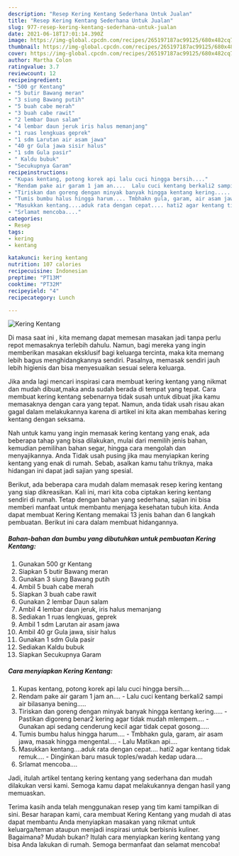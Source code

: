 ```yaml
---
description: "Resep Kering Kentang Sederhana Untuk Jualan"
title: "Resep Kering Kentang Sederhana Untuk Jualan"
slug: 977-resep-kering-kentang-sederhana-untuk-jualan
date: 2021-06-18T17:01:14.390Z
image: https://img-global.cpcdn.com/recipes/265197187ac99125/680x482cq70/kering-kentang-foto-resep-utama.jpg
thumbnail: https://img-global.cpcdn.com/recipes/265197187ac99125/680x482cq70/kering-kentang-foto-resep-utama.jpg
cover: https://img-global.cpcdn.com/recipes/265197187ac99125/680x482cq70/kering-kentang-foto-resep-utama.jpg
author: Martha Colon
ratingvalue: 3.7
reviewcount: 12
recipeingredient:
- "500 gr Kentang"
- "5 butir Bawang meran"
- "3 siung Bawang putih"
- "5 buah cabe merah"
- "3 buah cabe rawit"
- "2 lembar Daun salam"
- "4 lembar daun jeruk iris halus memanjang"
- "1 ruas lengkuas geprek"
- "1 sdm Larutan air asam jawa"
- "40 gr Gula jawa sisir halus"
- "1 sdm Gula pasir"
- " Kaldu bubuk"
- "Secukupnya Garam"
recipeinstructions:
- "Kupas kentang, potong korek api lalu cuci hingga bersih...."
- "Rendam pake air garam 1 jam an....  Lalu cuci kentang berkali2 sampi air bilasanya bening....."
- "Tiriskan dan goreng dengan minyak banyak hingga kentang kering..... Pastikan digoreng benar2 kering agar tidak mudah mlempem.... Gunakan api sedang cenderung kecil agar tidak cepat gosong....."
- "Tumis bumbu halus hingga harum.... Tmbhakn gula, garam, air asam jawa, masak hingga mengental.... Lalu Matikan api...."
- "Masukkan kentang....aduk rata dengan cepat.... hati2 agar kentang tidak remuk.... Dinginkan baru masuk toples/wadah kedap udara...."
- "Srlamat mencoba...."
categories:
- Resep
tags:
- kering
- kentang

katakunci: kering kentang 
nutrition: 107 calories
recipecuisine: Indonesian
preptime: "PT13M"
cooktime: "PT32M"
recipeyield: "4"
recipecategory: Lunch

---
```



![Kering Kentang](https://img-global.cpcdn.com/recipes/265197187ac99125/680x482cq70/kering-kentang-foto-resep-utama.jpg)

Di masa  saat ini , kita memang dapat memesan masakan jadi tanpa perlu repot memasaknya terlebih dahulu. Namun, bagi mereka yang ingin memberikan masakan eksklusif bagi keluarga tercinta, maka kita memang lebih bagus menghidangkannya sendiri. Pasalnya, memasak sendiri jauh lebih higienis dan bisa menyesuaikan sesuai selera keluarga.

Jika anda lagi mencari inspirasi cara membuat kering kentang yang nikmat dan mudah dibuat,maka anda sudah berada di tempat yang tepat. Cara membuat kering kentang  sebenarnya tidak susah untuk dibuat jika kamu memasaknya dengan cara yang tepat. Namun, anda tidak usah risau akan gagal dalam melakukannya 
karena di artikel ini kita akan membahas kering kentang dengan seksama.  



Nah untuk kamu yang ingin memasak kering kentang yang enak, ada beberapa tahap yang bisa dilakukan, mulai dari memilih jenis bahan, kemudian pemilihan bahan segar, hingga cara mengolah dan menyajikannya. Anda Tidak usah pusing jika mau menyiapkan kering kentang yang enak di rumah. Sebab, asalkan kamu  tahu triknya, maka hidangan ini dapat jadi sajian yang spesial.

Berikut, ada beberapa cara mudah dalam memasak resep kering kentang yang siap dikreasikan. Kali ini, mari kita coba ciptakan kering kentang sendiri di rumah. Tetap dengan bahan yang sederhana, sajian ini bisa memberi manfaat untuk membantu menjaga kesehatan tubuh kita. Anda dapat membuat Kering Kentang memakai 13 jenis bahan dan 6 langkah pembuatan. Berikut ini cara dalam membuat hidangannya.

<!--inarticleads1-->

##### Bahan-bahan dan bumbu yang dibutuhkan untuk pembuatan Kering Kentang:

1. Gunakan 500 gr Kentang
1. Siapkan 5 butir Bawang meran
1. Gunakan 3 siung Bawang putih
1. Ambil 5 buah cabe merah
1. Siapkan 3 buah cabe rawit
1. Gunakan 2 lembar Daun salam
1. Ambil 4 lembar daun jeruk, iris halus memanjang
1. Sediakan 1 ruas lengkuas, geprek
1. Ambil 1 sdm Larutan air asam jawa
1. Ambil 40 gr Gula jawa, sisir halus
1. Gunakan 1 sdm Gula pasir
1. Sediakan  Kaldu bubuk
1. Siapkan Secukupnya Garam




<!--inarticleads2-->

##### Cara menyiapkan Kering Kentang:

1. Kupas kentang, potong korek api lalu cuci hingga bersih....
1. Rendam pake air garam 1 jam an....  - Lalu cuci kentang berkali2 sampi air bilasanya bening.....
1. Tiriskan dan goreng dengan minyak banyak hingga kentang kering..... - Pastikan digoreng benar2 kering agar tidak mudah mlempem.... - Gunakan api sedang cenderung kecil agar tidak cepat gosong.....
1. Tumis bumbu halus hingga harum.... - Tmbhakn gula, garam, air asam jawa, masak hingga mengental.... - Lalu Matikan api....
1. Masukkan kentang....aduk rata dengan cepat.... hati2 agar kentang tidak remuk.... - Dinginkan baru masuk toples/wadah kedap udara....
1. Srlamat mencoba....




Jadi, itulah artikel tentang  kering kentang  yang sederhana dan mudah dilakukan versi kami. Semoga kamu dapat melakukannya dengan hasil yang memuaskan. 

Terima kasih anda telah menggunakan resep yang tim kami tampilkan di sini. Besar harapan kami, cara membuat  Kering Kentang yang mudah di atas dapat membantu Anda menyiapkan masakan yang nikmat untuk keluarga/teman ataupun menjadi inspirasi untuk berbisnis kuliner. Bagaimana? Mudah bukan? Itulah cara menyiapkan kering kentang yang bisa Anda lakukan di rumah. Semoga bermanfaat dan selamat mencoba!

